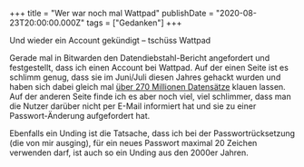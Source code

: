 +++
title = "Wer war noch mal Wattpad"
publishDate = "2020-08-23T20:00:00.000Z"
tags = ["Gedanken"]
+++

Und wieder ein Account gekündigt – tschüss Wattpad

Gerade mal in Bitwarden den Datendiebstahl-Bericht angefordert und festgestellt, dass ich einen Account bei Wattpad. Auf der einen Seite ist es schlimm genug, dass sie im Juni/Juli diesen Jahres gehackt wurden und haben sich dabei gleich mal [über 270 Millionen Datensätze](https://www.golem.de/news/hackerforum-18-datenlecks-mit-386-millionen-betroffenen-veroeffentlicht-2007-149961.html) klauen lassen. Auf der anderen Seite finde ich es aber noch viel, viel schlimmer, dass man die Nutzer darüber nicht per E-Mail informiert hat und sie zu einer Passwort-Änderung aufgefordert hat.

Ebenfalls ein Unding ist die Tatsache, dass ich bei der Passwortrücksetzung (die von mir ausging), für ein neues Passwort maximal 20 Zeichen verwenden darf, ist auch so ein Unding aus den 2000er Jahren. 